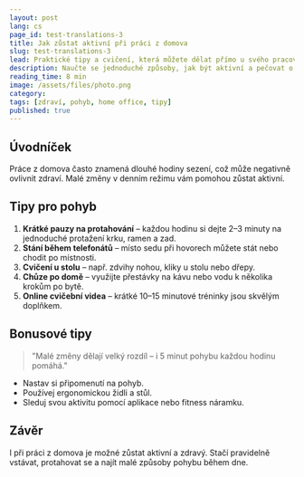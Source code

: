 ```yaml
---
layout: post
lang: cs
page_id: test-translations-3
title: Jak zůstat aktivní při práci z domova
slug: test-translations-3
lead: Praktické tipy a cvičení, která můžete dělat přímo u svého pracovního stolu.
description: Naučte se jednoduché způsoby, jak být aktivní a pečovat o své tělo, i když pracujete z domova.
reading_time: 8 min
image: /assets/files/photo.png
category:
tags: [zdraví, pohyb, home office, tipy]
published: true
---
```

## Úvodníček

Práce z domova často znamená dlouhé hodiny sezení, což může negativně ovlivnit zdraví. Malé změny v denním režimu vám pomohou zůstat aktivní.

## Tipy pro pohyb

1. **Krátké pauzy na protahování** – každou hodinu si dejte 2–3 minuty na jednoduché protažení krku, ramen a zad.  
2. **Stání během telefonátů** – místo sedu při hovorech můžete stát nebo chodit po místnosti.  
3. **Cvičení u stolu** – např. zdvihy nohou, kliky u stolu nebo dřepy.  
4. **Chůze po domě** – využijte přestávky na kávu nebo vodu k několika krokům po bytě.  
5. **Online cvičební videa** – krátké 10–15 minutové tréninky jsou skvělým doplňkem.

## Bonusové tipy

> "Malé změny dělají velký rozdíl – i 5 minut pohybu každou hodinu pomáhá."

- Nastav si připomenutí na pohyb.  
- Používej ergonomickou židli a stůl.  
- Sleduj svou aktivitu pomocí aplikace nebo fitness náramku.

## Závěr

I při práci z domova je možné zůstat aktivní a zdravý. Stačí pravidelně vstávat, protahovat se a najít malé způsoby pohybu během dne.
